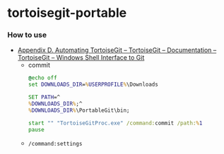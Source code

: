 tortoisegit-portable
====================
### How to use
- [Appendix D. Automating TortoiseGit – TortoiseGit – Documentation – TortoiseGit – Windows Shell Interface to Git](https://tortoisegit.org/docs/tortoisegit/tgit-automation.html)
  - commit
    ```cmd
    @echo off
    set DOWNLOADS_DIR=%USERPROFILE%\Downloads

    SET PATH=^
    %DOWNLOADS_DIR%;^
    %DOWNLOADS_DIR%\PortableGit\bin;

    start "" "TortoiseGitProc.exe" /command:commit /path:%1
    pause
    ```
  - `/command:settings`
